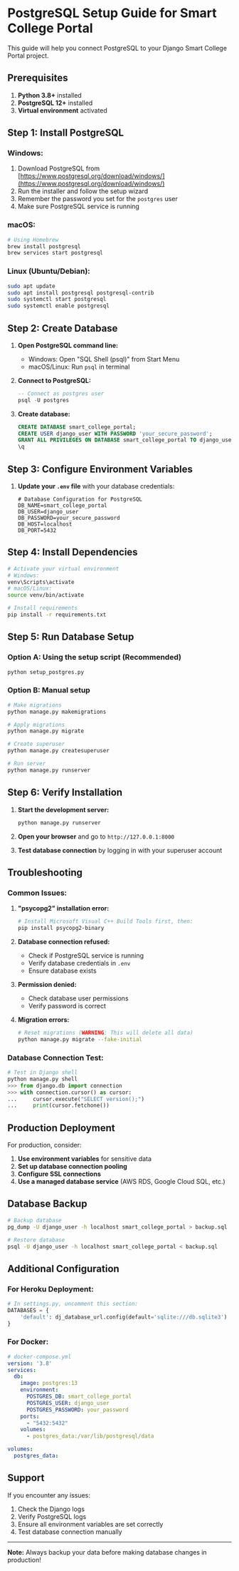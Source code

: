 # PostgreSQL Setup Guide for Smart College Portal

This guide will help you connect PostgreSQL to your Django Smart College Portal project.

## Prerequisites

1. **Python 3.8+** installed
2. **PostgreSQL 12+** installed
3. **Virtual environment** activated

## Step 1: Install PostgreSQL

### Windows:
1. Download PostgreSQL from [https://www.postgresql.org/download/windows/](https://www.postgresql.org/download/windows/)
2. Run the installer and follow the setup wizard
3. Remember the password you set for the `postgres` user
4. Make sure PostgreSQL service is running

### macOS:
```bash
# Using Homebrew
brew install postgresql
brew services start postgresql
```

### Linux (Ubuntu/Debian):
```bash
sudo apt update
sudo apt install postgresql postgresql-contrib
sudo systemctl start postgresql
sudo systemctl enable postgresql
```

## Step 2: Create Database

1. **Open PostgreSQL command line:**
   - Windows: Open "SQL Shell (psql)" from Start Menu
   - macOS/Linux: Run `psql` in terminal

2. **Connect to PostgreSQL:**
   ```sql
   -- Connect as postgres user
   psql -U postgres
   ```

3. **Create database:**
   ```sql
   CREATE DATABASE smart_college_portal;
   CREATE USER django_user WITH PASSWORD 'your_secure_password';
   GRANT ALL PRIVILEGES ON DATABASE smart_college_portal TO django_user;
   \q
   ```

## Step 3: Configure Environment Variables

1. **Update your `.env` file** with your database credentials:
   ```env
   # Database Configuration for PostgreSQL
   DB_NAME=smart_college_portal
   DB_USER=django_user
   DB_PASSWORD=your_secure_password
   DB_HOST=localhost
   DB_PORT=5432
   ```

## Step 4: Install Dependencies

```bash
# Activate your virtual environment
# Windows:
venv\Scripts\activate
# macOS/Linux:
source venv/bin/activate

# Install requirements
pip install -r requirements.txt
```

## Step 5: Run Database Setup

### Option A: Using the setup script (Recommended)
```bash
python setup_postgres.py
```

### Option B: Manual setup
```bash
# Make migrations
python manage.py makemigrations

# Apply migrations
python manage.py migrate

# Create superuser
python manage.py createsuperuser

# Run server
python manage.py runserver
```

## Step 6: Verify Installation

1. **Start the development server:**
   ```bash
   python manage.py runserver
   ```

2. **Open your browser** and go to `http://127.0.0.1:8000`

3. **Test database connection** by logging in with your superuser account

## Troubleshooting

### Common Issues:

1. **"psycopg2" installation error:**
   ```bash
   # Install Microsoft Visual C++ Build Tools first, then:
   pip install psycopg2-binary
   ```

2. **Database connection refused:**
   - Check if PostgreSQL service is running
   - Verify database credentials in `.env`
   - Ensure database exists

3. **Permission denied:**
   - Check database user permissions
   - Verify password is correct

4. **Migration errors:**
   ```bash
   # Reset migrations (WARNING: This will delete all data)
   python manage.py migrate --fake-initial
   ```

### Database Connection Test:

```python
# Test in Django shell
python manage.py shell
>>> from django.db import connection
>>> with connection.cursor() as cursor:
...     cursor.execute("SELECT version();")
...     print(cursor.fetchone())
```

## Production Deployment

For production, consider:

1. **Use environment variables** for sensitive data
2. **Set up database connection pooling**
3. **Configure SSL connections**
4. **Use a managed database service** (AWS RDS, Google Cloud SQL, etc.)

## Database Backup

```bash
# Backup database
pg_dump -U django_user -h localhost smart_college_portal > backup.sql

# Restore database
psql -U django_user -h localhost smart_college_portal < backup.sql
```

## Additional Configuration

### For Heroku Deployment:
```python
# In settings.py, uncomment this section:
DATABASES = {
    'default': dj_database_url.config(default='sqlite:///db.sqlite3')
}
```

### For Docker:
```yaml
# docker-compose.yml
version: '3.8'
services:
  db:
    image: postgres:13
    environment:
      POSTGRES_DB: smart_college_portal
      POSTGRES_USER: django_user
      POSTGRES_PASSWORD: your_password
    ports:
      - "5432:5432"
    volumes:
      - postgres_data:/var/lib/postgresql/data

volumes:
  postgres_data:
```

## Support

If you encounter any issues:
1. Check the Django logs
2. Verify PostgreSQL logs
3. Ensure all environment variables are set correctly
4. Test database connection manually

---

**Note:** Always backup your data before making database changes in production!

